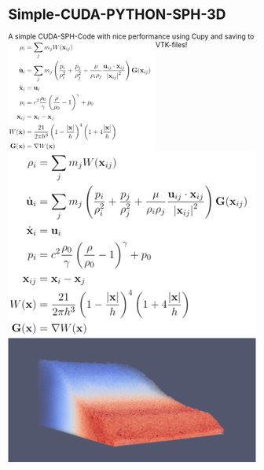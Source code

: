 # Simple-CUDA-PYTHON-SPH-3D
A simple CUDA-SPH-Code with nice performance using Cupy and saving to VTK-files!
<img align="left" width="300" src="https://github.com//LeonidBraun/Simple-CUDA-PYTHON-SPH-3D/blob/main/Github%20SPH%20Formulars.png?raw=true">
![alt text](https://github.com//LeonidBraun/Simple-CUDA-PYTHON-SPH-3D/blob/main/Github%20SPH%20Formulars.png?raw=true)
![alt text](https://github.com//LeonidBraun/Simple-CUDA-PYTHON-SPH-3D/blob/main/Preview.png?raw=true)
